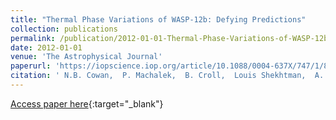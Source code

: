 ```yaml
---
title: "Thermal Phase Variations of WASP-12b: Defying Predictions"
collection: publications
permalink: /publication/2012-01-01-Thermal-Phase-Variations-of-WASP-12b-Defying-Predictions
date: 2012-01-01
venue: 'The Astrophysical Journal'
paperurl: 'https://iopscience.iop.org/article/10.1088/0004-637X/747/1/82/meta'
citation: ' N.B. Cowan,  P. Machalek,  B. Croll,  Louis Shekhtman,  A. Burrows,  D. Deming,  T. Greene,  J. Hora, &quot;Thermal Phase Variations of WASP-12b: Defying Predictions.&quot; The Astrophysical Journal, 2012.'
---
```

[Access paper here](https://iopscience.iop.org/article/10.1088/0004-637X/747/1/82/meta){:target="_blank"}
